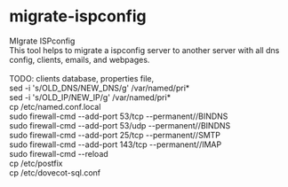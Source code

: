 # migrate-ispconfig
MIgrate ISPconfig<br>
This tool helps to migrate a ispconfig server to another server with all dns config, clients, emails, and webpages.<br>
<br>
TODO: clients database, properties file,<br>
sed -i 's/OLD_DNS/NEW_DNS/g' /var/named/pri*<br>
sed -i 's/OLD_IP/NEW_IP/g' /var/named/pri*<br>
cp /etc/named.conf.local<br>
sudo firewall-cmd --add-port 53/tcp --permanent//BINDNS<br>
sudo firewall-cmd --add-port 53/udp --permanent//BINDNS<br>
sudo firewall-cmd --add-port 25/tcp --permanent//SMTP<br>
sudo firewall-cmd --add-port 143/tcp --permanent//IMAP<br>
sudo firewall-cmd --reload<br>
cp /etc/postfix<br>
cp /etc/dovecot-sql.conf
